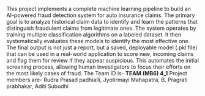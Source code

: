 This project implements a complete machine learning pipeline to build an AI-powered fraud detection system for auto insurance claims. The primary goal is to analyze historical claim data to identify and learn the patterns that distinguish fraudulent claims from legitimate ones.
The system operates by training multiple classification algorithms on a labeled dataset. It then systematically evaluates these models to identify the most effective one. The final output is not just a report, but a saved, deployable model (.pkl file) that can be used in a real-world application to score new, incoming claims and flag them for review if they appear suspicious. This automates the initial screening process, allowing human investigators to focus their efforts on the most likely cases of fraud.
The Team ID is- **TEAM (MB6) 4_1**
Project members are- Rudra Prasad padhialli, Jyotirmayi Mahapatra, B. Pragrati prabhakar, Aditi Subudhi 
